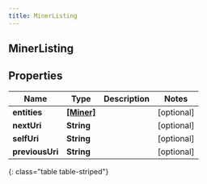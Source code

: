 ```yaml
---
title: MinerListing
---
```

## MinerListing

## Properties

|Name | Type | Description | Notes|
|------------ | ------------- | ------------- | -------------|
| **entities** | [**[Miner]**](Miner.html) |  | [optional] |
| **nextUri** | **String** |  | [optional] |
| **selfUri** | **String** |  | [optional] |
| **previousUri** | **String** |  | [optional] |
{: class="table table-striped"}


